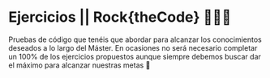 # Ejercicios || Rock{theCode} 👨🏽‍💻

Pruebas de código que tenéis que abordar para alcanzar los conocimientos deseados a lo largo del Máster. En ocasiones no será necesario completar un 100% de los ejercicios propuestos aunque siempre debemos buscar dar el máximo para alcanzar nuestras metas 🏁